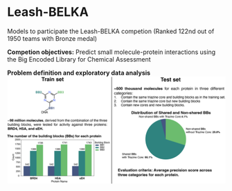 # Leash-BELKA
Models to participate the Leash-BELKA competion (Ranked 122nd out of 1950 teams with Bronze medal)

**Competion objectives:**
Predict small molecule-protein interactions using the Big Encoded Library for Chemical Assessment 


**Problem definition and exploratory data analysis**
![Alt text](EDA.png)